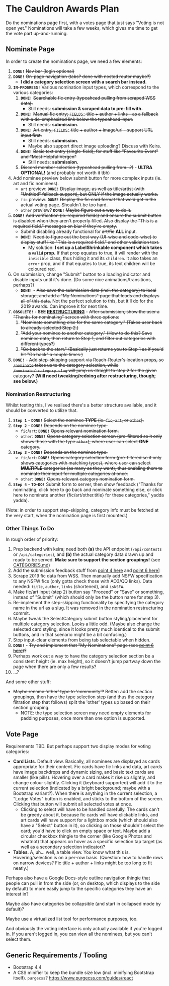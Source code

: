 # The Cauldron Awards Plan

Do the nominations page first, with a votes page that just says "Voting is not open yet." Nominations will take a few weeks, which gives me time to get the vote part up-and-running.

## Nominate Page

In order to create the nominations page, we need a few elements:

1. **`DONE!`** ~~Nav bar (login optional)~~
2. **`DONE!`** ~~On-page navigation (tabs? done with nested router maybe?)~~
   - **I did a category selection screen with a search bar instead.**
3. **`IN-PROGRESS!`** Various nomination input types, which correspond to the various categories:
   1. **`DONE!`** ~~Searchable fic entry (typeahead pulling from scraped WSS data).~~
      - Still needs: **submission & scraped data to pre-fill with.**
   2. **`DONE!`** ~~Manual fic entry; `FIELDS:` title + author + links - as a fallback with a de-emphasized link below the typeahead input.~~
      - Still needs: **submission.**
   3. **`DONE!`** ~~Art entry; `FIELDS:` title + author + image/url - support URL input first.~~
      - Still needs: **submission.**
      - Maybe also support direct image uploading? Discuss with Keira.
   4. **`DONE!`** ~~Basic text entry (single-field); for stuff like "Favourite Event" and "Most Helpful Vergen"~~
      - Still needs: **submission.**
   5. ~~Discord member selection (typeahead pulling from...?)~~ - **ULTRA OPTIONAL!** (and probably not worth it tbh)
4. Add nominee preview below submit button for more complex inputs (ie. art and fic nominees).
   - `art` preview: **`DONE!`** ~~Display image, as well as title/artist (with "Untitled" fallback support), but ONLY if the image actually works.~~
   - `fic` preview: **`DONE!`** ~~Display the fic card format that we'd get in the actual voting page. Shouldn't be too hard.~~
   - `other` preview? **`DONE!`** ~~Maybe figure out a way to do it.~~
5. **`DONE!`** ~~Add verification (ie. required fields) and ensure the submit button is disabled when they aren't properly filled. Also display the "This is a required field." messages on blur if they're empty.~~
   - Submit disabling already functional for ~~art/fic~~ **ALL** input.
   - **`DONE!`** ~~Need to figure out the best way (UI-wise and code-wise) to display stuff like "This is a required field." and other validation text.~~
     - My solution: **I set up a LabelShrinkable component which takes a `valid` prop.** If that prop equates to true, it will render with the `invisible` class, thus hiding it and its `children`. It also takes an `error` prop, and if that equates to true, its text children will be coloured red.
6. On submission, change "Submit" button to a loading indicator and disable inputs until it's done. (Do some nice animations/transitions, perhaps?)
   - **`DONE!`** - ~~Also save the submission data (incl. the category) to local storage, and add a "My Nominations" page that loads and displays all of this data.~~ Not the perfect solution to this, but it'll do for the 2019 awards. Can improve it for next time.
7. **`OBSOLETE!` - SEE [RESTRUCTURING](#nomination-restructuring)** - ~~After submission, show the user a "Thanks for nominating" screen with three options:~~
   1. ~~"Nominate something else for the same category." (Takes user back to already-selected Step 2.)~~
   2. ~~"Add your nominee to another category." (How to do this? Save nominee data, then return to Step 1, and filter out categories with different types?)~~
   3. ~~"Go back to the start." (Basically just returns you to Step 1 as if you'd hit "Go back" a couple times.)~~
8. **`DONE!`** - ~~Add step-skipping support via Reach-Router's location props, so `/nominate` takes us to the category selection, while `/nominate/:category-slug` will jump us straight to step 2 for the given category?~~ **(Will need tweaking/redoing after restructuring, though; see below.)**

### Nomination Restructuring

Whilst testing this, I've realised there's a better structure available, and it should be converted to utilize that.

1. **`Step 1`** - **`DONE!`** ~~Select the nominee **TYPE** (ie. `fic`, `art`, or `other`).~~
2. **`Step 2`** - **`DONE!`** ~~Depends on the nominee type.~~
   - `fic`/`art`: **`DONE!`** ~~Opens relevant nomination form.~~
   - `other`: **`DONE!`** ~~Opens category selection screen (pre-filtered so it only shows those with the type `other`), where user can select **ONE** category.~~
3. **`Step 3`** - **`DONE!`** ~~Depends on the nominee type.~~
   - `fic`/`art`: **`DONE!`** ~~Opens category selection form (pre-filtered so it only shows categories with matching types), where user can select **MULTIPLE** categories (as many as they want), thus enabling them to nominate their input for multiple categories at once.~~
   - `other`: **`DONE!`** ~~Opens relevant category nomination form.~~
4. **`Step 4`** - **`TO-DO!`** Submit form to server, then show feedback ("Thanks for nominating, click here to go back and nominate something else, or click here to nominate another {fic/art/other.title} for these categories," yadda yadda).

(Note: in order to support step-skipping, category info must be fetched at the very start, when the nomination page is first mounted.)

### Other Things To Do

In rough order of priority:

1. Prep backend with keira; need both **(a)** the API endpoint (`/api/contests` or `/api/categories`), and **(b)** the actual category data drawn up and ready to be served. **Make sure to support the section groupings!** (see [CATEGORIES.md](CATEGORIES.md))
2. Add the submission feedback stuff from [point 4 here](#nomination-restructuring) and [point 6 here](#nominate-page)]
3. Scrape 2019 fic data from WSS. Then manually add NSFW specification to any NSFW fics (only gotta check those with AO3/QQ links). Data needed: `title`, `author`, `links` (shortened), and `isNSFW`.
4. Make fic/art input (step 2) button say "Proceed" or "Save" or something, instead of "Submit" (which should only be the button name for step 3).
5. Re-implement the step-skipping functionality by specifying the category name in the url as a slug. It was removed in the nomination restructuring commit.
6. Maybe tweak the SelectCategory submit button styling/placement for multiple category selection. Looks a little odd. (Maybe also change the selected card styling, since it looks pretty much identical to the submit buttons, and in that scenario might be a bit confusing.)
7. Stop input-clear elements from being tab selectable when hidden.
8. **`DONE!`** - ~~Try and implement that "My Nominations" page (see [point 6 here](#nominate-page))?~~
9. Perhaps work out a way to have the category selection section be a consistent height (ie. max height), so it doesn't jump partway down the page when there are only a few results?
10. ...?

And some other stuff:

- ~~Maybe rename 'other' type to 'community'?~~ Better: add the section groupings, then have the type selection step (and thus the category filtration step that follows) split the 'other' types up based on their section grouping.
  - NOTE: the type selection screen may need empty elements for padding purposes, once more than one option is supported.

## Vote Page

Requirements TBD. But perhaps support two display modes for voting categories:

- **Card Lists**. Default view. Basically, all nominees are displayed as cards appropriate for their content. Fic cards have fic links and data, art cards have image backdrops and dynamic sizing, and basic text cards are smaller (like pills). Hovering over a card makes it rise up slightly, and change colour slightly. Clicking it (keyboard supported) will add it to the current selection (indicated by a bright background; maybe with a Bootstrap variant?). When there is anything in the current selection, a "Lodge Votes" button is enabled, and sticks to the bottom of the screen. Clicking that button will submit all selected votes at once.
  - Clicking to select will have to be handled carefully. The cards can't be greedy about it, because fic cards will have clickable links, and art cards will have support for a lightbox mode (which should also have a "Select" button in it), so clicking on those shouldn't select the card; you'd have to click on empty space or text. Maybe add a circular checkbox thingie to the corner (like Google Photos and whatnot) that appears on hover as a specific selection tap target (as well as a secondary selection indicator)?
- **Tables**. A, uh... well, a table view. You know what this is. Hovering/selection is on a per-row basis. (Question: how to handle rows on narrow devices? Fic title + author + links might be too long to fit neatly.)

Perhaps also have a Google Docs-style outline navigation thingie that people can pull in from the side (or, on desktop, which displays to the side by default) to more easily jump to the specific categories they have an interest in?

Maybe also have categories be collapsible (and start in collapsed mode by default)?

Maybe use a virtualized list tool for performance purposes, too.

And obviously the voting interface is only actually available if you're logged in. If you aren't logged in, you can view all the nominees, but you can't select them.

## Generic Requirements / Tooling

- Bootstrap 4.4
- A CSS minifier to keep the bundle size low (incl. minifying Bootstrap itself). `purgecss`? https://www.purgecss.com/guides/react
